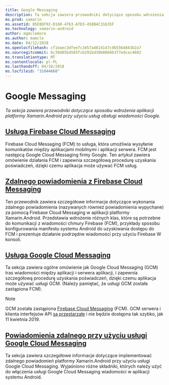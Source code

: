 ```yaml
---
title: Google Messaging
description: Ta sekcja zawiera przewodniki dotyczące sposobu wdrożenia aplikacji platformy Xamarin.Android przy użyciu usług obsługi wiadomości Google.
ms.prod: xamarin
ms.assetid: 85E8DF92-D160-4763-A7D3-458B4C31635F
ms.technology: xamarin-android
author: mgmclemore
ms.author: mamcle
ms.date: 04/12/2018
ms.openlocfilehash: cf1eaec3dfee7c3457a4614147c9b5564843b2a7
ms.sourcegitcommit: bc39d85b4585fcb291bd30b8004b3f7edcac4602
ms.translationtype: MT
ms.contentlocale: pl-PL
ms.lasthandoff: 04/16/2018
ms.locfileid: "31044668"
---
```

# <a name="google-messaging"></a>Google Messaging

_Ta sekcja zawiera przewodniki dotyczące sposobu wdrożenia aplikacji platformy Xamarin.Android przy użyciu usług obsługi wiadomości Google._

## <a name="firebase-cloud-messagingfirebase-cloud-messagingmd"></a>[Usługa Firebase Cloud Messaging](firebase-cloud-messaging.md)

Firebase Cloud Messaging (FCM) to usługa, która umożliwia wysyłanie komunikatów między aplikacjami mobilnymi i aplikacji serwera. FCM jest następcą Google Cloud Messaging firmy Google. Ten artykuł zawiera omówienie działania FCM i zapewnia szczegółową procedurę uzyskania poświadczeń, dzięki czemu aplikacja może używać FCM usług.

## <a name="remote-notifications-with-firebase-cloud-messagingremote-notifications-with-fcmmd"></a>[Zdalnego powiadomienia z Firebase Cloud Messaging](remote-notifications-with-fcm.md)

Ten przewodnik zawiera szczegółowe informacje dotyczące wykonania zdalnego powiadomienia (nazywanych również powiadomienia wypychane) za pomocą Firebase Cloud Messaging w aplikacji platformy Xamarin.Android. Przedstawia wdrożenie różnych klas, które są potrzebne do komunikacji z wiadomości chmury Firebase (FCM), przykłady sposobu konfigurowania manifestu systemu Android do uzyskiwania dostępu do FCM i prezentuje działanie podrzędne wiadomości przy użyciu Firebase W konsoli.

## <a name="google-cloud-messaginggoogle-cloud-messagingmd"></a>[Usługa Google Cloud Messaging](google-cloud-messaging.md)

Ta sekcja zawiera ogólne omówienie jak Google Cloud Messaging (GCM) tras wiadomości między aplikacji i serwera aplikacji, i zapewnia szczegółową procedurę uzyskania poświadczeń, dzięki czemu aplikacja może używać usługi GCM. (Należy pamiętać, że usługi GCM została zastąpiona FCM).

> [!NOTE]
> GCM została zastąpiona [Firebase Cloud Messaging](~/android/data-cloud/google-messaging/firebase-cloud-messaging.md) (FCM).
> GCM serwera i klienta interfejsów API [są przestarzałe](https://firebase.googleblog.com/2018/04/time-to-upgrade-from-gcm-to-fcm.html) i nie będzie dostępna tak szybko, jak 11 kwietnia 2019.

## <a name="remote-notifications-with-google-cloud-messagingremote-notifications-with-gcmmd"></a>[Powiadomienia zdalnego przy użyciu usługi Google Cloud Messaging](remote-notifications-with-gcm.md)

Ta sekcja zawiera szczegółowe informacje dotyczące implementować zdalnego powiadomień platformy Xamarin.Android przy użyciu usługi Google Cloud Messaging.
Wyjaśniono różne składniki, których należy użyć do włączenia usługi Google Cloud Messaging wiadomości w aplikacji systemu Android.


